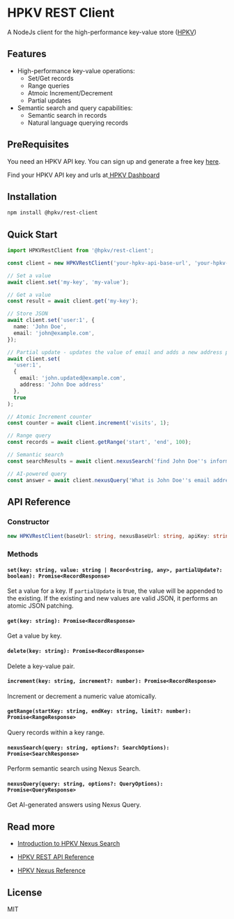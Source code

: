 # HPKV REST Client

A NodeJs client for the high-performance key-value store ([HPKV](https://hpkv.io))

## Features

- High-performance key-value operations:
    - Set/Get records
    - Range queries
    - Atmoic Increment/Decrement
    - Partial updates
- Semantic search and query capabilities:
  - Semantic search in records
  - Natural language querying records

## PreRequisites

You need an HPKV API key. You can sign up and generate a free key [here](https://hpkv.io/signup).

Find your HPKV API key and urls at[ HPKV Dashboard](https://hpkv.io/dashboard/api-keys)

## Installation

```bash
npm install @hpkv/rest-client
```

## Quick Start

```typescript
import HPKVRestClient from '@hpkv/rest-client';

const client = new HPKVRestClient('your-hpkv-api-base-url', 'your-hpkv-nexus-api-base-url', 'your-api-key');

// Set a value
await client.set('my-key', 'my-value');

// Get a value
const result = await client.get('my-key');

// Store JSON
await client.set('user:1', {
  name: 'John Doe',
  email: 'john@example.com',
});

// Partial update - updates the value of email and adds a new address property
await client.set(
  'user:1',
  {
    email: 'john.updated@example.com',
    address: 'John Doe address'
  },
  true
);

// Atomic Increment counter
const counter = await client.increment('visits', 1);

// Range query 
const records = await client.getRange('start', 'end', 100);

// Semantic search
const searchResults = await client.nexusSearch('find John Doe''s information');

// AI-powered query
const answer = await client.nexusQuery('What is John Doe''s email address?');
```

## API Reference

### Constructor

```typescript
new HPKVRestClient(baseUrl: string, nexusBaseUrl: string, apiKey: string)
```

### Methods

#### `set(key: string, value: string | Record<string, any>, partialUpdate?: boolean): Promise<RecordResponse>`

Set a value for a key. If `partialUpdate` is true, the value will be appended to the existing. If the existing and new values are valid JSON, it performs an atomic JSON patching.

#### `get(key: string): Promise<RecordResponse>`

Get a value by key.

#### `delete(key: string): Promise<RecordResponse>`

Delete a key-value pair.

#### `increment(key: string, increment?: number): Promise<RecordResponse>`

Increment or decrement a numeric value atomically.

#### `getRange(startKey: string, endKey: string, limit?: number): Promise<RangeResponse>`

Query records within a key range.

#### `nexusSearch(query: string, options?: SearchOptions): Promise<SearchResponse>`

Perform semantic search using Nexus Search.

#### `nexusQuery(query: string, options?: QueryOptions): Promise<QueryResponse>`

Get AI-generated answers using Nexus Query.

## Read more

- [Introduction to HPKV Nexus Search](https://hpkv.io/blog/2025/03/introducing-nexus-search)

- [HPKV REST API Reference](https://hpkv.io/docs/rest-api)

- [HPKV Nexus Reference](https://hpkv.io/docs/nexus-search)

## License

MIT
